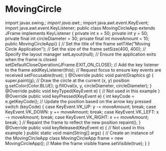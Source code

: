 # MovingCircle
import javax.swing.*;
        import java.awt.*;
        import java.awt.event.KeyEvent;
        import java.awt.event.KeyListener;
    public class MovingCircleApp extends JFrame implements KeyListener {
    private int x = 50;
    private int y = 50;
    private final int circleDiameter = 30;
    private final int moveAmount = 10;
    public MovingCircleApp() {
        // Set the title of the frame
        setTitle("Moving Circle Application");
        // Set the size of the frame
        setSize(400, 400);
        // Specify the layout manager
        setLayout(null);
        // Ensure the application exits when the frame is closed
        setDefaultCloseOperation(JFrame.EXIT_ON_CLOSE);
        // Add the key listener to the frame
        addKeyListener(this);
        // Request focus to ensure key events are received
        setFocusable(true);
    }
    @Override
    public void paint(Graphics g) {
        super.paint(g);
        // Draw the circle at the current (x, y) position
        g.setColor(Color.BLUE);
        g.fillOval(x, y, circleDiameter, circleDiameter);
    }
    @Override
    public void keyTyped(KeyEvent e) {
        // Not used in this example
    }
    @Override
    public void keyPressed(KeyEvent e) {
        int keyCode = e.getKeyCode();
        // Update the position based on the arrow key pressed
        switch (keyCode) {
            case KeyEvent.VK_UP:
                y -= moveAmount;
                break;
            case KeyEvent.VK_DOWN:
                y += moveAmount;
                break;
            case KeyEvent.VK_LEFT:
                x -= moveAmount;
                break;
            case KeyEvent.VK_RIGHT:
                x += moveAmount;
                break;
        }
        // Repaint the frame to reflect the new position
        repaint();
    }
    @Override
    public void keyReleased(KeyEvent e) {
        // Not used in this example
    }
    public static void main(String[] args) {
        // Create an instance of the MovingCircleApp class
        MovingCircleApp frame = new MovingCircleApp();
        // Make the frame visible
        frame.setVisible(true);
    }
}
